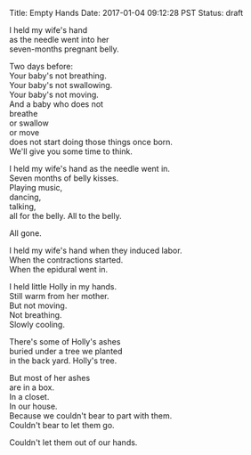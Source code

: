 Title: Empty Hands
Date: 2017-01-04 09:12:28 PST
Status: draft


I held my wife's hand  
as the needle went into her  
seven-months pregnant belly.  
  
Two days before:  
Your baby's not breathing.  
Your baby's not swallowing.  
Your baby's not moving.  
And a baby who does not  
breathe  
or swallow  
or move  
does not start doing those things once born.  
We'll give you some time to think.  
  
I held my wife's hand as the needle went in.  
Seven months of belly kisses.  
Playing music,  
dancing,  
talking,  
all for the belly. All to the belly.  
  
All gone.  
  
I held my wife's hand when they induced labor.  
When the contractions started.  
When the epidural went in.  
  
I held little Holly in my hands.  
Still warm from her mother.  
But not moving.  
Not breathing.  
Slowly cooling.  
  
There's some of Holly's ashes  
buried under a tree we planted  
in the back yard. Holly's tree.  
  
But most of her ashes  
are in a box.  
In a closet.  
In our house.  
Because we couldn't bear to part with them.  
Couldn't bear to let them go.  
  
Couldn't let them out of our hands.  
  